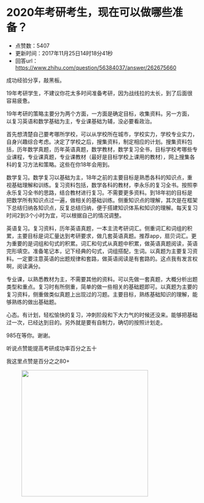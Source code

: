 # 2020年考研考生，现在可以做哪些准备？
- 点赞数：5407
- 更新时间：2017年11月25日14时18分41秒
- 回答url：https://www.zhihu.com/question/56384037/answer/262675660
<body>
 <p data-pid="Gk1UIKqi">成功经验分享，敲黑板。</p>
 <p data-pid="WPFj5tGy">19年考研学生，不建议你花太多时间准备考研，因为战线拉的太长，到了后面很容易疲惫。</p>
 <p data-pid="R5JCal-Q">19年考研的策略主要分为两个方面，一方面是确定目标，收集资料。另一方面，以复习英语和数学基础为主，专业课基础为辅，没必要看政治。</p>
 <p data-pid="kYhTTuSn">首先想清楚自己要考哪所学校，可以从学校所在城市，学校实力，学校专业实力，自身兴趣综合考虑。决定了学校之后，搜集资料，制定相应的计划。搜集资料包括，历年数学真题，历年英语真题，数学教材，数学复习全书，目标学校考哪些专业课程，专业课真题，专业课教材（最好是目标学校上课用的教材），网上搜集各科的复习方法和策略。这些在你18年会用到。</p>
 <p data-pid="gQp_aBrJ">数学复习。数学复习以基础为主，18年之前的主要目标是熟悉各科的知识点，重视基础理解和训练。复习资料包括，数学各科的教材，李永乐的复习全书。按照李永乐复习全书的思路，结合教材进行复习。不需要更多资料。到18年初的目标是把数学所有知识点过一遍，做相关的基础训练。侧重知识点的理解，其次是在框架下总结归纳各知识点，反复总结归纳，便于搭建知识体系和知识的理解。每天复习时间2到3个小时为宜，可以根据自己的情况调整。</p>
 <p data-pid="6nFINrHB">英语复习。复习资料，历年英语真题，一本主流考研词汇。侧重词汇和词组的积累，主要目标是词汇量达到考研要求，做几套英语真题。推荐app，扇贝词汇。更为重要的是词组和句式的积累。词汇和句式从真题中积累，做英语真题阅读，英语完形填空。准备笔记本，记下经典的句式，词组搭配，生词。以真题为主要复习资料。一定要注意英语的出题规律和套路，做英语阅读是有套路的。这点我有发言权啊，阅读满分。</p>
 <p data-pid="8nd7LvYB">专业课，以熟悉教材为主，不需要其他的资料。可以先做一套真题，大概分析出题类型和重点。复习时有所侧重，简单的做一些相关的基础题即可。以真题为主要的复习资料，侧重做类似真题上出现过的习题。主要目标，熟练基础知识的理解，能够熟练的做出基础题。</p>
 <p data-pid="-nzM1Igz">心态。有计划，轻松愉快的复习，冲刺阶段和下大力气的时候还没来。能够把基础过一次，已经达到目的。另外就是要有自制力，确切的按照计划走。</p>
 <p data-pid="aGZT1k0v">985在等你。谢谢。</p>
 <p data-pid="ESb20yzE">听说点赞能提高考研成功率百分之五十</p>
 <p data-pid="-j51rno4">我这里点赞是百分之之80+</p>
 <figure data-size="normal">
  <img src="https://pic1.zhimg.com/50/v2-f2a21a8627a5225a8e302e926b841e4e_720w.jpg?source=1940ef5c" data-caption="" data-size="normal" data-rawwidth="333" data-rawheight="169" data-original-token="v2-f2a21a8627a5225a8e302e926b841e4e" class="content_image" width="333">
 </figure>
</body>